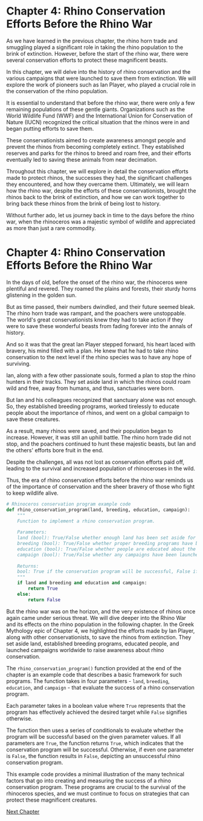 # Chapter 4: Rhino Conservation Efforts Before the Rhino War

As we have learned in the previous chapter, the rhino horn trade and smuggling played a significant role in taking the rhino population to the brink of extinction. However, before the start of the rhino war, there were several conservation efforts to protect these magnificent beasts.

In this chapter, we will delve into the history of rhino conservation and the various campaigns that were launched to save them from extinction. We will explore the work of pioneers such as Ian Player, who played a crucial role in the conservation of the rhino population.

It is essential to understand that before the rhino war, there were only a few remaining populations of these gentle giants. Organizations such as the World Wildlife Fund (WWF) and the International Union for Conservation of Nature (IUCN) recognized the critical situation that the rhinos were in and began putting efforts to save them.

These conservationists aimed to create awareness amongst people and prevent the rhinos from becoming completely extinct. They established reserves and parks for the rhinos to breed and roam free, and their efforts eventually led to saving these animals from near decimation.

Throughout this chapter, we will explore in detail the conservation efforts made to protect rhinos, the successes they had, the significant challenges they encountered, and how they overcame them. Ultimately, we will learn how the rhino war, despite the efforts of these conservationists, brought the rhinos back to the brink of extinction, and how we can work together to bring back these rhinos from the brink of being lost to history.

Without further ado, let us journey back in time to the days before the rhino war, when the rhinoceros was a majestic symbol of wildlife and appreciated as more than just a rare commodity.
# Chapter 4: Rhino Conservation Efforts Before the Rhino War

In the days of old, before the onset of the rhino war, the rhinoceros were plentiful and revered. They roamed the plains and forests, their sturdy horns glistening in the golden sun.

But as time passed, their numbers dwindled, and their future seemed bleak. The rhino horn trade was rampant, and the poachers were unstoppable. The world's great conservationists knew they had to take action if they were to save these wonderful beasts from fading forever into the annals of history.

And so it was that the great Ian Player stepped forward, his heart laced with bravery, his mind filled with a plan. He knew that he had to take rhino conservation to the next level if the rhino species was to have any hope of surviving.

Ian, along with a few other passionate souls, formed a plan to stop the rhino hunters in their tracks. They set aside land in which the rhinos could roam wild and free, away from humans, and thus, sanctuaries were born.

But Ian and his colleagues recognized that sanctuary alone was not enough. So, they established breeding programs, worked tirelessly to educate people about the importance of rhinos, and went on a global campaign to save these creatures.

As a result, many rhinos were saved, and their population began to increase. However, it was still an uphill battle. The rhino horn trade did not stop, and the poachers continued to hunt these majestic beasts, but Ian and the others' efforts bore fruit in the end.

Despite the challenges, all was not lost as conservation efforts paid off, leading to the survival and increased population of rhinoceroses in the wild.

Thus, the era of rhino conservation efforts before the rhino war reminds us of the importance of conservation and the sheer bravery of those who fight to keep wildlife alive.

```python
# Rhinoceros conservation program example code
def rhino_conservation_program(land, breeding, education, campaign):
    """
    Function to implement a rhino conservation program.
    
    Parameters:
    land (bool): True/False whether enough land has been set aside for the breeding.
    breeding (bool): True/False whether proper breeding programs have been initiated.
    education (bool): True/False whether people are educated about the conservation of rhinos.
    campaign (bool): True/False whether any campaigns have been launched to generate awareness about rhino conservation.
    
    Returns:
    bool: True if the conservation program will be successful, False if not.
    """
    if land and breeding and education and campaign:
        return True
    else:
        return False
``` 

But the rhino war was on the horizon, and the very existence of rhinos once again came under serious threat. We will dive deeper into the Rhino War and its effects on the rhino population in the following chapter.
In the Greek Mythology epic of Chapter 4, we highlighted the efforts made by Ian Player, along with other conservationists, to save the rhinos from extinction. They set aside land, established breeding programs, educated people, and launched campaigns worldwide to raise awareness about rhino conservation. 

The `rhino_conservation_program()` function provided at the end of the chapter is an example code that describes a basic framework for such programs. The function takes in four parameters - `land`, `breeding`, `education`, and `campaign` - that evaluate the success of a rhino conservation program.

Each parameter takes in a boolean value where `True` represents that the program has effectively achieved the desired target while `False` signifies otherwise. 

The function then uses a series of conditionals to evaluate whether the program will be successful based on the given parameter values. If all parameters are `True`, the function returns `True`, which indicates that the conservation program will be successful. Otherwise, if even one parameter is `False`, the function results in `False`, depicting an unsuccessful rhino conservation program.

This example code provides a minimal illustration of the many technical factors that go into creating and measuring the success of a rhino conservation program. These programs are crucial to the survival of the rhinoceros species, and we must continue to focus on strategies that can protect these magnificent creatures.


[Next Chapter](05_Chapter05.md)